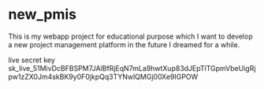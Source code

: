 # new_pmis

This is my webapp project for educational purpose which I want to develop a new project management platform in the future I dreamed for a while.


live secret key
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
